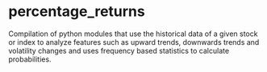 # percentage_returns
Compilation of python modules that use the historical data of a given stock or index to analyze features such as upward trends, downwards trends and volatility changes and uses frequency based statistics to calculate probabilities.
